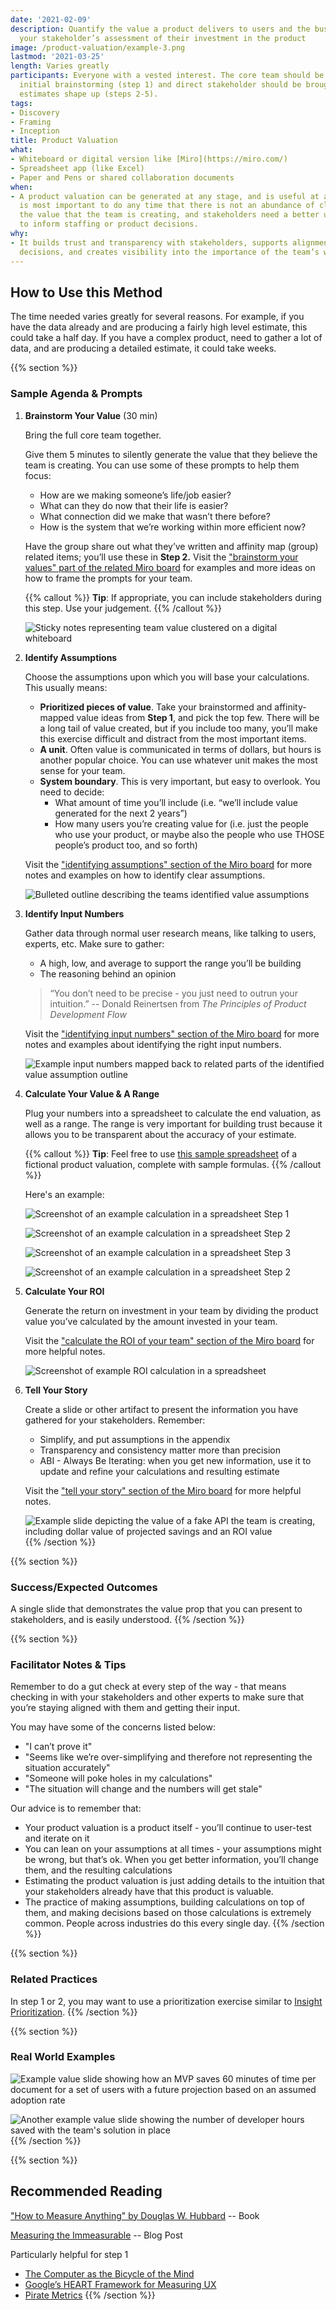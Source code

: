 ```yaml
---
date: '2021-02-09'
description: Quantify the value a product delivers to users and the business to support
  your stakeholder’s assessment of their investment in the product
image: /product-valuation/example-3.png
lastmod: '2021-03-25'
length: Varies greatly
participants: Everyone with a vested interest. The core team should be involved in
  initial brainstorming (step 1) and direct stakeholder should be brought along as
  estimates shape up (steps 2-5).
tags:
- Discovery
- Framing
- Inception
title: Product Valuation
what:
- Whiteboard or digital version like [Miro](https://miro.com/)
- Spreadsheet app (like Excel)
- Paper and Pens or shared collaboration documents
when:
- A product valuation can be generated at any stage, and is useful at any stage. It
  is most important to do any time that there is not an abundance of clarity into
  the value that the team is creating, and stakeholders need a better understanding
  to inform staffing or product decisions.
why:
- It builds trust and transparency with stakeholders, supports alignment on product
  decisions, and creates visibility into the importance of the team’s work.
---
```


## How to Use this Method
The time needed varies greatly for several reasons. For example, if you have the data already and are producing a fairly high level estimate, this could take a half day. If you have a complex product, need to gather a lot of data, and are producing a detailed estimate, it could take weeks.

{{% section %}}
### Sample Agenda & Prompts
1. **Brainstorm Your Value** (30 min)
        
   Bring the full core team together.

   Give them 5 minutes to silently generate the value that they believe the team is creating. You can use some of these prompts to help them focus:

   - How are we making someone’s life/job easier?
   - What can they do now that their life is easier?
   - What connection did we make that wasn’t there before?
   - How is the system that we’re working within more efficient now?

   Have the group share out what they’ve written and affinity map (group) related items; you’ll use these in **Step 2.** Visit the ["brainstorm your values" part of the related Miro board](https://miro.com/app/board/o9J_lNuKt0U=/?moveToWidget=3074457356234182070&cot=14) for examples and more ideas on how to frame the prompts for your team.

   {{% callout %}}
   **Tip**: If appropriate, you can include stakeholders during this step. Use your judgement.
   {{% /callout %}}
   
   ![Sticky notes representing team value clustered on a digital whiteboard](/images/practices/product-valuation/step-1.png)

1. **Identify Assumptions**

   Choose the assumptions upon which you will base your calculations. This usually means:
   - **Prioritized pieces of value**. Take your brainstormed and affinity-mapped value ideas from **Step 1**, and pick the top few. There will be a long tail of value created, but if you include too many, you’ll make this exercise difficult and distract from the most important items.
   - **A unit**. Often value is communicated in terms of dollars, but hours is another popular choice. You can use whatever unit makes the most sense for your team.
   - **System boundary**. This is very important, but easy to overlook. You need to decide:
     - What amount of time you’ll include (i.e. “we’ll include value generated for the next 2 years”)
     - How many users you’re creating value for (i.e. just the people who use your product, or maybe also the people who use THOSE people’s product too, and so forth)

   Visit the ["identifying assumptions" section of the Miro board](https://miro.com/app/board/o9J_lNuKt0U=/?moveToWidget=3074457356234182071&cot=14) for more notes and examples on how to identify clear assumptions.

   ![Bulleted outline describing the teams identified value assumptions](/images/practices/product-valuation/step-2.png)

1. **Identify Input Numbers**

   Gather data through normal user research means, like talking to users, experts, etc. Make sure to gather:
   
   - A high, low, and average to support the range you’ll be building
   - The reasoning behind an opinion

   
   >“You don’t need to be precise - you just need to outrun your intuition.” -- Donald Reinertsen from *The Principles of Product Development Flow*
   

   Visit the ["identifying input numbers" section of the Miro board](https://miro.com/app/board/o9J_lNuKt0U=/?moveToWidget=3074457356234182072&cot=14) for more notes and examples about identifying the right input numbers.

   ![Example input numbers mapped back to related parts of the identified value assumption outline](/images/practices/product-valuation/step-3.png)

1. **Calculate Your Value & A Range**

   Plug your numbers into a spreadsheet to calculate the end valuation, as well as a range. The range is very important for building trust because it allows you to be transparent about the accuracy of your estimate.
   
   {{% callout %}}
   **Tip**: Feel free to use [this sample spreadsheet](/files/PM-onomics-Examples.xlsx) of a fictional product valuation, complete with sample formulas.
   {{% /callout %}} 
   
   Here's an example:
  
   ![Screenshot of an example calculation in a spreadsheet Step 1](/images/practices/product-valuation/api1.png)
   
   ![Screenshot of an example calculation in a spreadsheet Step 2](/images/practices/product-valuation/api2.png)
   
   ![Screenshot of an example calculation in a spreadsheet Step 3](/images/practices/product-valuation/api3.png)
   
   ![Screenshot of an example calculation in a spreadsheet Step 2](/images/practices/product-valuation/step-4.png)

1. **Calculate Your ROI**

   Generate the return on investment in your team by dividing the product value you’ve calculated by the amount invested in your team.

   Visit the ["calculate the ROI of your team" section of the Miro board](https://miro.com/app/board/o9J_lNuKt0U=/?moveToWidget=3074457356234182074&cot=14) for more helpful notes.

   ![Screenshot of example ROI calculation in a spreadsheet](/images/practices/product-valuation/step-5.png)

1. **Tell Your Story**

   Create a slide or other artifact to present the information you have gathered for your stakeholders. Remember:
   - Simplify, and put assumptions in the appendix
   - Transparency and consistency matter more than precision
   - ABI - Always Be Iterating: when you get new information,  use it to update and refine your calculations and resulting estimate

   Visit the ["tell your story" section of the Miro board](https://miro.com/app/board/o9J_lNuKt0U=/?moveToWidget=3074457356234182075&cot=14) for more helpful notes. 

   ![Example slide depicting the value of a fake API the team is creating, including dollar value of projected savings and an ROI value](/images/practices/product-valuation/step-6.png)
{{% /section %}}

{{% section %}}
### Success/Expected Outcomes
A single slide that demonstrates the value prop that you can present to stakeholders, and is easily understood.
{{% /section %}}

{{% section %}}
### Facilitator Notes & Tips

Remember to do a gut check at every step of the way - that means checking in with your stakeholders and other experts to make sure that you’re staying aligned with them and getting their input.

You may have some of the concerns listed below:

- "I can’t prove it"
- "Seems like we’re over-simplifying and therefore not representing the situation accurately"
- "Someone will poke holes in my calculations"
- "The situation will change and the numbers will get stale"

Our advice is to remember that:

- Your product valuation is a product itself - you’ll continue to user-test and iterate on it
- You can lean on your assumptions at all times - your assumptions might be wrong, but that’s ok. When you get better information, you’ll change them, and the resulting calculations
- Estimating the product valuation is just adding details to the intuition that your stakeholders already have that this product is valuable.
- The practice of making assumptions, building calculations on top of them, and making decisions based on those calculations is extremely common. People across industries do this every single day.
{{% /section %}}

{{% section %}}
### Related Practices

In step 1 or 2, you may want to use a prioritization exercise similar to [Insight Prioritization](/practices/insight-prioritization).
{{% /section %}}

{{% section %}}
### Real World Examples

![Example value slide showing how an MVP saves 60 minutes of time per document for a set of users with a future projection based on an assumed adoption rate](/images/practices/product-valuation/example-1.png)

![Another example value slide showing the number of developer hours saved with the team's solution in place](/images/practices/product-valuation/example-2.png)
{{% /section %}}

{{% section %}}
## Recommended Reading

["How to Measure Anything" by Douglas W. Hubbard](https://www.howtomeasureanything.com/) -- Book

[Measuring the Immeasurable](/blog/measuring-the-immeasurable) -- Blog Post


Particularly helpful for step 1
- <a href="https://www.brainpickings.org/2011/12/21/steve-jobs-bicycle-for-the-mind-1990/" target="_blank">The Computer as the Bicycle of the Mind</a>
- <a href="https://www.interaction-design.org/literature/article/google-s-heart-framework-for-measuring-ux" target="_blank">Google’s HEART Framework for Measuring UX</a>
- <a href="https://medium.com/@ms.mbalke/aarrr-framework-metrics-that-let-your-startup-sound-like-a-pirate-ship-e91d4082994b" target="_blank">Pirate Metrics</a>
{{% /section %}}